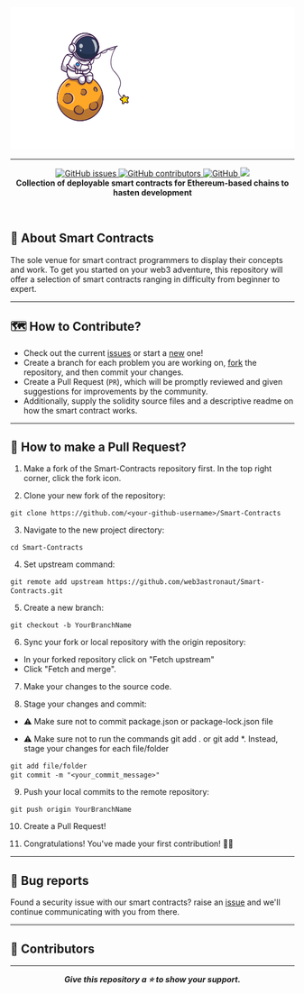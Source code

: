 <img src="./assets/banner.png" alt="readme banner" />

---

<p align="center">
<a href="https://github.com/web3astronaut/Smart-Contracts/issues">
<img alt="GitHub issues" src="https://img.shields.io/github/issues/web3astronaut/Smart-Contracts?style=for-the-badge">
</a>
<a href="https://github.com/web3astronaut/Smart-Contracts/graphs/contributors">
<img alt="GitHub contributors" src="https://img.shields.io/github/contributors/web3astronaut/Smart-Contracts?style=for-the-badge">
</a>
<a href="https://github.com/web3astronaut/Smart-Contracts/blob/main/LICENSE">
<img alt="GitHub" src="https://img.shields.io/github/license/web3astronaut/Smart-Contracts?style=for-the-badge">
</a>
<a href="https://discord.gg/Zec3HQszZM">
   <img src="https://img.shields.io/discord/1030778853146234920?logo=discord&style=for-the-badge&colorB=5865F2" target="_blank" />
</a>
<br>
<b>Collection of deployable smart contracts for Ethereum-based chains to hasten development</b>
</p>

<br>

## 📑 About Smart Contracts

The sole venue for smart contract programmers to display their concepts and work. To get you started on your web3 adventure, this repository will offer a selection of smart contracts ranging in difficulty from beginner to expert.

---

## 🗺️ How to Contribute?

- Check out the current [issues](https://github.com/web3astronaut/Smart-Contracts/issues) or start a [new](https://github.com/web3astronaut/Smart-Contracts/issues/new/choose) one!
- Create a branch for each problem you are working on, [fork](https://github.com/web3astronaut/Smart-Contracts/fork) the repository, and then commit your changes.
- Create a Pull Request (`PR`), which will be promptly reviewed and given suggestions for improvements by the community.
- Additionally, supply the solidity source files and a descriptive readme on how the smart contract works.

---

## 📝 How to make a Pull Request?

1. Make a fork of the Smart-Contracts repository first. In the top right corner, click the fork icon.

2. Clone your new fork of the repository:

```
git clone https://github.com/<your-github-username>/Smart-Contracts
```

3. Navigate to the new project directory:

```
cd Smart-Contracts
```

4. Set upstream command:

```
git remote add upstream https://github.com/web3astronaut/Smart-Contracts.git
```

5. Create a new branch:

```
git checkout -b YourBranchName
```

6. Sync your fork or local repository with the origin repository:

- In your forked repository click on "Fetch upstream"
- Click "Fetch and merge".

7. Make your changes to the source code.

8. Stage your changes and commit:

- ⚠️ Make sure not to commit package.json or package-lock.json file

- ⚠️ Make sure not to run the commands git add . or git add \*. Instead, stage your changes for each file/folder

```
git add file/folder
git commit -m "<your_commit_message>"
```

9. Push your local commits to the remote repository:

```
git push origin YourBranchName
```

10. Create a Pull Request!

11. Congratulations! You've made your first contribution! 🙌🏼

---

## 🐛 Bug reports

Found a security issue with our smart contracts? raise an [issue](https://github.com/web3astronaut/Smart-Contracts/issues/new?assignees=Envoy-VC&labels=bug&template=bug-report.yml&title=%5BBUG%5D+%3Cbug+description%3E) and we'll continue communicating with you from there.

---

## 🫡 Contributors

---

<p align="center">
<b><i>Give this repository a ⭐ to show your support.</b></i>
</p>
